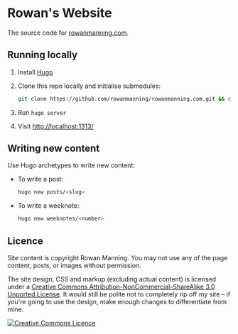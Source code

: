 
# Rowan's Website

The source code for [rowanmanning.com](https://rowanmanning.com/).


## Running locally

  1. Install [Hugo](https://gohugo.io/)

  2. Clone this repo locally and initialise submodules:

     ```bash
     git clone https://github.com/rowanmanning/rowanmanning.com.git && cd rowanmanning.com && submodule init && git submodule update
     ```

  3. Run `hugo server`

  4. Visit [http://localhost:1313/](http://localhost:1313/)


## Writing new content

Use Hugo archetypes to write new content:

  * To write a post:

    ```bash
    hugo new posts/<slug>
    ```

  * To write a weeknote:

    ```bash
    hugo new weeknotes/<number>
    ```


## Licence

Site content is copyright Rowan Manning. You may not use any of the page content, posts, or images without permission.

The site design, CSS and markup (excluding actual content) is licensed under a [Creative Commons Attribution-NonCommercial-ShareAlike 3.0 Unported License](http://creativecommons.org/licenses/by-nc-sa/3.0/deed.en_GB). It would still be polite not to completely rip off my site – if you're going to use the design, make enough changes to differentiate from mine.

[![Creative Commons Licence](http://i.creativecommons.org/l/by-nc-sa/3.0/88x31.png)](http://creativecommons.org/licenses/by-nc-sa/3.0/deed.en_GB)

